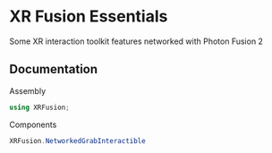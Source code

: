 # XR Fusion Essentials
Some XR interaction toolkit features networked with Photon Fusion 2

## Documentation

Assembly

```csharp
using XRFusion;
```

Components

```csharp
XRFusion.NetworkedGrabInteractible
```
